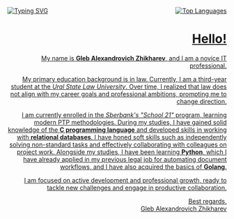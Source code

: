 <link rel="stylesheet" type="text/css" href="/css/styles.css">

<p style="display: flex; justify-content: space-between; width: 100%;">
  <a href="https://git.io/typing-svg" style="flex: 1; text-align: left;">
    <img src="https://readme-typing-svg.demolab.com/?lines=Work,+Study+and+Coding!" alt="Typing SVG" />
  </a>  
  <a
  </a>
  <a href="https://github.com/anuraghazra/github-readme-stats" style="flex: 1; text-align: right;">
    <img src="https://github-readme-stats.vercel.app/api/top-langs/?username=Zhikharevgleb&theme=tokyonight&show_icons=true" alt="Top Languages"
  </a>
</p>

# Hello!

My name is **Gleb Alexandrovich Zhikharev**, and I am a novice IT professional.

My primary education background is in law. Currently, I am a third-year student at the *Ural State Law University*. Over time, I realized that law does not align with my career goals and professional ambitions, prompting me to change direction.

I am currently enrolled in the *Sberbank's "School 21"* program, learning modern PTP methodologies. During my studies, I have gained solid knowledge of the **C programming language** and developed skills in working with **relational databases**. I have honed soft skills such as independently solving non-standard tasks and effectively collaborating with colleagues on project work. Alongside my studies, I have been learning **Python**, which I have already applied in my previous legal job for automating document workflows, and I have also acquired the basics of **Golang**.

I am focused on active development and professional growth, ready to tackle new challenges and engage in productive collaboration.

Best regards,  
Gleb Alexandrovich Zhikharev
